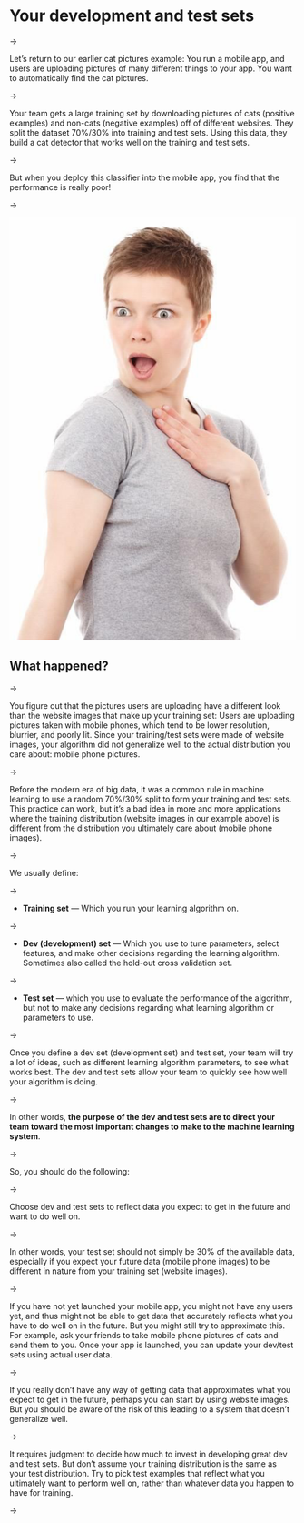 # Your development and test sets

->

Let’s return to our earlier cat pictures example: You run a mobile app, and users are uploading pictures of many different things to your app. You want to automatically find the cat pictures.

->

Your team gets a large training set by downloading pictures of cats (positive examples) and non-cats (negative examples) off of different websites. They split the dataset 70%/30% into training and test sets. Using this data, they build a cat detector that works well on the training and test sets.

->

But when you deploy this classifier into the mobile app, you find that the performance is really poor!

->

![img](../imgs/C05_01.png)

## What happened?

->

You figure out that the pictures users are uploading have a different look than the website images that make up your training set: Users are uploading pictures taken with mobile phones, which tend to be lower resolution, blurrier, and poorly lit. Since your training/test sets were made of website images, your algorithm did not generalize well to the actual distribution you care about: mobile phone pictures.

->


Before the modern era of big data, it was a common rule in machine learning to use a random 70%/30% split to form your training and test sets. This practice can work, but it’s a bad idea in more and more applications where the training distribution (website images in our example above) is different from the distribution you ultimately care about (mobile phone images).

->

We usually define:

->

* **Training set​** — Which you run your learning algorithm on.

->

* **Dev (development) set​** — Which you use to tune parameters, select features, and make other decisions regarding the learning algorithm. Sometimes also called the hold-out cross validation set​.

->

* **Test set​** — which you use to evaluate the performance of the algorithm, but not to make any decisions regarding what learning algorithm or parameters to use.

->

Once you define a dev set (development set) and test set, your team will try a lot of ideas, such as different learning algorithm parameters, to see what works best. The dev and test sets allow your team to quickly see how well your algorithm is doing.

->

In other words, ​**the purpose of the dev and test sets are to direct your team toward the most important changes to make to the machine learning system​**.

->

So, you should do the following:

->

Choose dev and test sets to reflect data you expect to get in the future and want to do well on.

->

In other words, your test set should not simply be 30% of the available data, especially if you expect your future data (mobile phone images) to be different in nature from your training set (website images).

->

If you have not yet launched your mobile app, you might not have any users yet, and thus might not be able to get data that accurately reflects what you have to do well on in the future. But you might still try to approximate this. For example, ask your friends to take mobile phone pictures of cats and send them to you. Once your app is launched, you can update your dev/test sets using actual user data.

->

If you really don’t have any way of getting data that approximates what you expect to get in the future, perhaps you can start by using website images. But you should be aware of the risk of this leading to a system that doesn’t generalize well.

->

It requires judgment to decide how much to invest in developing great dev and test sets. But don’t assume your training distribution is the same as your test distribution. Try to pick test examples that reflect what you ultimately want to perform well on, rather than whatever data you happen to have for training.

->